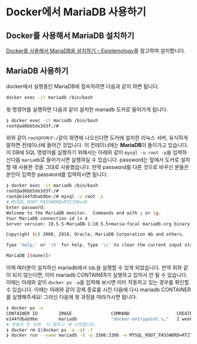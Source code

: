 # Docker에서 MariaDB 사용하기

## Docker를 사용해서 MariaDB 설치하기

[Docker를 사용해서 MariaDB을 설치하기 – Epistemology](http://www.epistemology.pe.kr/2020/09/26/1293)를 참고하여 설치합니다.

## MariaDB 사용하기

docker에서 실행중인 MariaDB에 접속하려면 다음과 같이 하면 됩니다.

```bash
docker exec -it mariadb /bin/bash
```

윗 명령어를 실행하면 다음과 같이 설치한 mariadb 도커로 들어가게 됩니다.

```bash
❯ docker exec -it mariadb /bin/bash
root@ad0bb5de3d3f:/#
```

위와 같이 `root@어쪄구:/`같이 화면에 나오신다면 도커에 설치한 리눅스 서버, 유식하게 말하면 컨테이너에 들어간 것입니다. 이 컨테이너에는 **MariaDB**이 돌이가고 있습니다. 이 DB에 SQL 명령어를 실행하기 위해서는 아래와 같이 `mysql -u root -p`을 입력하신다음 `mariadb`로 들어가시면 실행햐실 수 있습니다. password는 앞에서 도커로 설치할 때 사용한 것을 그대로 사용했습니다. 만약 password를 다른 것으로 바꾸신 분들은 본인이 입력한 password를 입력하시면 됩니다.

```bash
❯ docker exec -it mariadb /bin/bash
root@ad0bb5de3d3f:/#
root@e144fdbab9be:/# mysql -u root -p
# MYSQL_ROOT_PASSWORD=RT27hDosK
Enter password:
Welcome to the MariaDB monitor.  Commands end with ; or \g.
Your MariaDB connection id is 4
Server version: 10.5.5-MariaDB-1:10.5.5+maria~focal mariadb.org binary distribution

Copyright (c) 2000, 2018, Oracle, MariaDB Corporation Ab and others.

Type 'help;' or '\h' for help. Type '\c' to clear the current input statement.

MariaDB [(none)]>
```

이제 여러분이 설치하신 mariadb에서 `SQL`을 실행할 수 있게 되었습니다. 만약 위와 같이 되지 않는다면, 이미 mariadb CONTAINER가 실행하고 있어서 안 될 수 있습니다. 이때는 아래와 같이 `docker ps -a`을 입력해 보시면 이미 작동하고 있는 경우를 확인할 수 있습니다. 이때는 아래와 같이 강제 종료를 시킨 다음에 다시 mariadb CONTAINER를 실행해주세요! 그러신 다음에 윗 과정을 따라가시면 됩니다.

```bash
❯ docker ps -a
CONTAINER ID        IMAGE               COMMAND                  CREATED             STATUS                  PORTS                    NAMES
e144fdbab9be        mariadb             "docker-entrypoint.s…"   2 weeks ago         Exited (0) 7 days ago   0.0.0.0:3306->3306/tcp   mariadb
# 작동이 안 되면, 다 멈추고 재 시작합니다.
❯ docker rm $(docker ps -a -q) -f
❯ docker run --name mariadb -d -p 3306:3306 -e MYSQL_ROOT_PASSWORD=RT27hDosK mariadb
```
